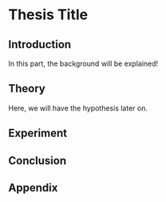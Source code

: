 # Thesis Title

## Introduction
In this part, the background will be explained!

## Theory
Here, we will have the hypothesis later on.

## Experiment

## Conclusion

## Appendix
